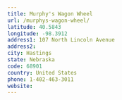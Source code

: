 ```yaml
---
title: Murphy's Wagon Wheel
url: /murphys-wagon-wheel/
latitude: 40.5843
longitude: -98.3912
address1: 107 North Lincoln Avenue
address2: 
city: Hastings
state: Nebraska
code: 68901
country: United States
phone: 1-402-463-3011
website: 
---
```


